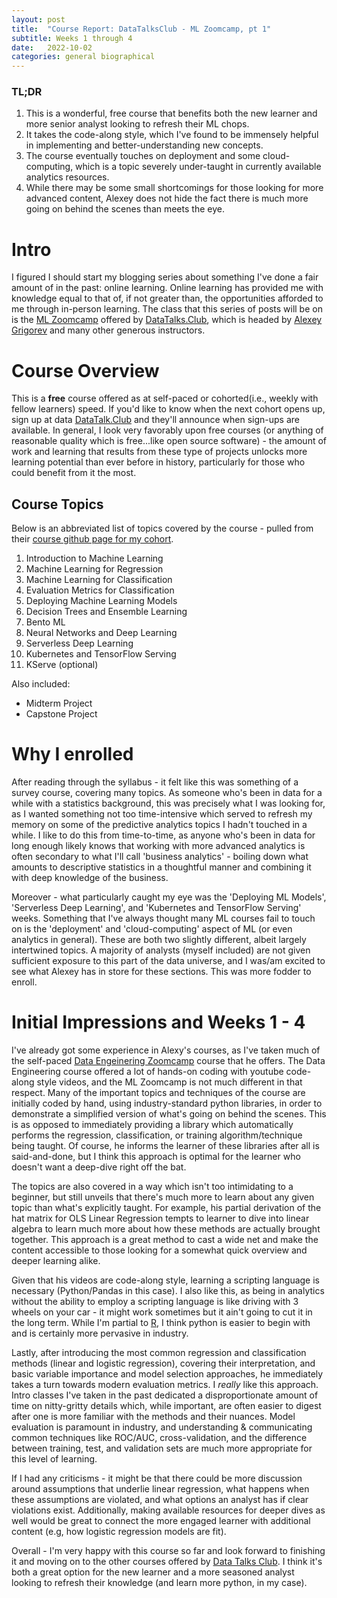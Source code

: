 ```yaml
---
layout: post
title:  "Course Report: DataTalksClub - ML Zoomcamp, pt 1"
subtitle: Weeks 1 through 4
date:   2022-10-02
categories: general biographical
---
```


### TL;DR

1. This is a wonderful, free course that benefits both the new learner and more senior analyst looking to refresh their ML chops.
2. It takes the code-along style, which I've found to be immensely helpful in implementing and better-understanding new concepts.
3. The course eventually touches on deployment and some cloud-computing, which is a topic severely under-taught in currently available analytics resources.
4. While there may be some small shortcomings for those looking for more advanced content, Alexey does not hide the fact there is much more going on behind the scenes than meets the eye.

# Intro
I figured I should start my blogging series about something I've done a fair amount of in the past: online learning. Online learning has provided me with knowledge equal to that of, if not greater than, the opportunities afforded to me through in-person learning. The class that this series of posts will be on is the [ML Zoomcamp][2] offered by [DataTalks.Club][2], which is headed by [Alexey Grigorev][3] and many other generous instructors.

# Course Overview
This is a **free** course offered as at self-paced or cohorted(i.e., weekly with fellow learners) speed. If you'd like to know when the next cohort opens up, sign up at data [DataTalk.Club][2] and they'll announce when sign-ups are available. In general, I look very favorably upon free courses (or anything of reasonable quality which is free...like open source software) - the amount of work and learning that results from these type of projects unlocks more learning potential than ever before in history, particularly for those who could benefit from it the most.

## Course Topics
Below is an abbreviated list of topics covered by the course - pulled from their [course github page for my cohort][4].

1. Introduction to Machine Learning
2. Machine Learning for Regression
3. Machine Learning for Classification
4. Evaluation Metrics for Classification
5. Deploying Machine Learning Models
6. Decision Trees and Ensemble Learning
7. Bento ML
8. Neural Networks and Deep Learning
9. Serverless Deep Learning
10. Kubernetes and TensorFlow Serving
11. KServe (optional)

Also included:
* Midterm Project
* Capstone Project

# Why I enrolled

After reading through the syllabus - it felt like this was something of a survey course, covering many topics. As someone who's been in data for a while with a statistics background, this was precisely what I was looking for, as I wanted something not too time-intensive which served to refresh my memory on some of the predictive analytics topics I hadn't touched in a while. I like to do this from time-to-time, as anyone who's been in data for long enough likely knows that working with more advanced analytics is often secondary to what I'll call 'business analytics' - boiling down what amounts to descriptive statistics in a thoughtful manner and combining it with deep knowledge of the business.

Moreover - what particularly caught my eye was the 'Deploying ML Models', 'Serverless Deep Learning', and 'Kubernetes and TensorFlow Serving' weeks. Something that I've always thought many ML courses fail to touch on is the 'deployment' and 'cloud-computing' aspect of ML (or even analytics in general). These are both two slightly different, albeit largely intertwined topics. A majority of analysts (myself included) are not given sufficient exposure to this part of the data universe, and I was/am excited to see what Alexey has in store for these sections. This was more fodder to enroll.

# Initial Impressions and Weeks 1 - 4

I've already got some experience in Alexy's courses, as I've taken much of the self-paced [Data Engeinering Zoomcamp](https://github.com/DataTalksClub/data-engineering-zoomcamp) course that he offers. The Data Engineering course offered a lot of hands-on coding with youtube code-along style videos, and the ML Zoomcamp is not much different in that respect. Many of the important topics and techniques of the course are initially coded by hand, using industry-standard python libraries, in order to demonstrate a simplified version of what's going on behind the scenes. This is as opposed to immediately providing a library which automatically performs the regression, classification, or training algorithm/technique being taught. Of course, he informs the learner of these libraries after all is said-and-done, but I think this approach is optimal for the learner who doesn't want a deep-dive right off the bat.

The topics are also covered in a way which isn't too intimidating to a beginner, but still unveils that there's much more to learn about any given topic than what's explicitly taught. For example, his partial derivation of the hat matrix for OLS Linear Regression tempts to learner to dive into linear algebra to learn much more about how these methods are actually brought together. This approach is a great method to cast a wide net and make the content accessible to those looking for a somewhat quick overview and deeper learning alike.

Given that his videos are code-along style, learning a scripting language is necessary (Python/Pandas in this case). I also like this, as being in analytics without the ability to employ a scripting language is like driving with 3 wheels on your car - it might work sometimes but it ain't going to cut it in the long term. While I'm partial to [R][5], I think python is easier to begin with and is certainly more pervasive in industry.

Lastly, after introducing the most common regression and classification methods (linear and logistic regression), covering their interpretation, and basic variable importance and model selection approaches, he immediately takes a turn towards modern evaluation metrics. I *really* like this approach. Intro classes I've taken in the past dedicated a disproportionate amount of time on nitty-gritty details which, while important, are often easier to digest after one is more familiar with the methods and their nuances. Model evaluation is paramount in industry, and understanding & communicating common techniques like ROC/AUC, cross-validation, and the difference between training, test, and validation sets are much more appropriate for this level of learning.

If I had any criticisms - it might be that there could be more discussion around assumptions that underlie linear regression, what happens when these assumptions are violated, and what options an analyst has if clear violations exist. Additionally, making available resources for deeper dives as well would be great to connect the more engaged learner with additional content (e.g, how logistic regression models are fit).

Overall - I'm very happy with this course so far and look forward to finishing it and moving on to the other courses offered by [Data Talks Club][2]. I think it's both a great option for the new learner and a more seasoned analyst looking to refresh their knowledge (and learn more python, in my case).

[1]: mlzoomcamp.com
[2]: https://datatalks.club/
[3]: https://alexeygrigorev.com/
[4]: https://github.com/alexeygrigorev/mlbookcamp-code/tree/master/course-zoomcamp/cohorts/2022
[5]: https://cran.r-project.org/